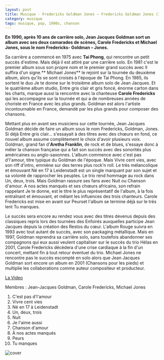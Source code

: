 ```yaml
---
layout: post
title: Musique - Fredericks Goldman Jones – Fredericks Goldman Jones (1990)
category: musique
tags: musique, pop, 1990s, chanson
---
```


**En 1990, après 10 ans de carrière solo, Jean Jacques Goldman sort un album avec ses deux camarades de scènes, Carole Fredericks et Michael Jones, sous le nom Fredericks- Goldman – Jones.**

Sa carrière a commencé en 1975 avec **Tai Phong**, qui rencontre un petit succès d'estime. Mais déjà il est attiré par une carrière solo. En 1981 c'est le premier album sous son propre nom et le premier grand succès avec Il suffira d'un signe.** Michael Jones** le rejoint sur la tournée du deuxième album, alors qu'ils se sont croisés à l'époque de Tai Phong. En 1985, ils sortent le duo Je te donne sur le troisième album solo de Jean Jacques. Et le quatrième album studio, Entre gris clair et gris foncé, énorme carton dans les charts, marque aussi la rencontre avec la chanteuse **Carole Fredericks** qui les accompagne sur la tournée et qui a de nombreuses années de choriste en France avec les plus grands. Goldman est alors l'artiste incontournable en France, demandé par les plus grands pour composer des chansons.

Mettant plus en avant ses musiciens sur cette tournée, Jean Jacques Goldman décide de faire un album sous le nom Fredericks, Goldman, Jones. Si déjà Entre gris clair… s'essayait à des titres avec des chœurs en fond, ce nouvel album assume complètement le choix d'avoir plusieurs voix. Goldman, grand fan d'**Aretha Franklin**, de rock et de blues, s'essaye donc à mêler la chanson française qui a fait son succès avec des sonorités plus américaines ou anglo-saxonnes. L'album commence avec c'est pas d'l'amour, titre typique du Goldman de l'époque. Mais Vivre cent vies, avec son riff d'intro, emmène sur des terres plus rock'n roll. Le très mélancolique et émouvant Né en 17 à Leidenstadt est un single marquant par son sujet et sa volonté de rapprocher les peuples. Le trio rend hommage au rock dans Un, deux, trois. Mais Goldman rassure ses fans avec Nuit ou Chanson d'amour. A nos actes manqués et ses chœurs africains, son refrain rappelant Je te donne, est le titre le plus représentatif de l'album, à la fois entraînant et émouvant, et mêlant les influences des trois chanteurs. Carole Fredericks est mise en avant sur Peurset l'album se termine déjà sur le très lent Tu manques.

Le succès sera encore au rendez vous avec des titres devenus depuis des classiques repris lors des tournées des Enfoirés auxquelles participe Jean Jacques depuis la création des Restos du cœur. L'album Rouge suivra en 1993 avec tout autant de succès, avec son packaging métallique. Mais en 1997, Goldman reprendra sa carrière solo, sans toutefois abandonner ses compagnons qui eux aussi veulent capitaliser sur le succès du trio Hélas en 2001, Carole Fredericks décèdera d'une crise cardiaque à la fin d'un concert, mettant fin à tout retour éventuel du trio. Michael Jones ne rencontre pas le succès escompté en solo alors que Jean Jacques Goldman sort encore un album en 2001 (Chansons pour les pieds) et multiplie les collaborations comme auteur compositeur et producteur.

[La Video](https://www.youtube.com/watch?v=sXHtP7DWE0A)

Membres : Jean-Jacques Goldman, Carole Fredericks, Michael Jones

1. C'est pas d'l'amour
2. Vivre cent vies
3. Né en 17 à Leidenstadt
4. Un, deux, trois
5. Nuit
6. Je l'aime aussi
7. Chanson d'amour
8. À nos actes manqués
9. Peurs
10. Tu manques

![cover](http://cheziceman.files.wordpress.com/2014/11/fdg.jpg)
